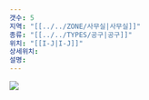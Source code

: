 ```yaml
---
갯수: 5
지역: "[[../../ZONE/사무실|사무실]]"
종류: "[[../../TYPES/공구|공구]]"
위치: "[[I-J|I-J]]"
상세위치: 
설명: 
---
```

![](http://192.168.50.22/devices/240608_IMG_0251.jpg)